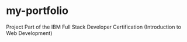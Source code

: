 # my-portfolio
Project Part of the IBM Full Stack Developer Certification (Introduction to Web Development)
